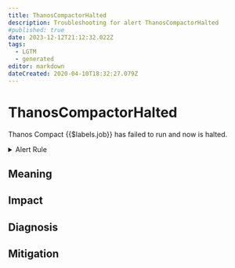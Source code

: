 ```yaml
---
title: ThanosCompactorHalted
description: Troubleshooting for alert ThanosCompactorHalted
#published: true
date: 2023-12-12T21:12:32.022Z
tags: 
  - LGTM
  - generated
editor: markdown
dateCreated: 2020-04-10T18:32:27.079Z
---
```


# ThanosCompactorHalted

Thanos Compact {{$labels.job}} has failed to run and now is halted.

<details>
  <summary>Alert Rule</summary>

{{% rule "thanos/thanos-compactor.yml" "ThanosCompactorHalted" %}}

{{% comment %}}

```yaml
alert: ThanosCompactorHalted
expr: thanos_compact_halted{job=~".*thanos-compact.*"} == 1
for: 5m
labels:
    severity: warning
annotations:
    summary: Thanos Compactor Halted (instance {{ $labels.instance }})
    description: |-
        Thanos Compact {{$labels.job}} has failed to run and now is halted.
          VALUE = {{ $value }}
          LABELS = {{ $labels }}
    runbook: https://github.com/srerun/prometheus-alerts/blob/main/content/runbooks/thanos-compactor/ThanosCompactorHalted.md

```

{{% /comment %}}

</details>


## Meaning
[//]: # "Short paragraph that explains what the alert means"


## Impact
[//]: # "What could / will happen if the alert is not addressed"



## Diagnosis
[//]: # "Steps to take to identify the cause of the problem"



## Mitigation
[//]: # "The steps necessary to resolve the alert"
